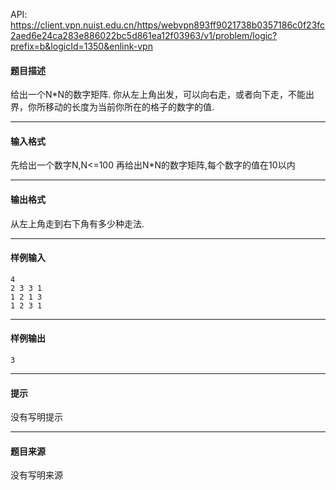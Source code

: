 API: https://client.vpn.nuist.edu.cn/https/webvpn893ff9021738b0357186c0f23fc2aed6e24ca283e886022bc5d861ea12f03963/v1/problem/logic?prefix=b&logicId=1350&enlink-vpn

#### 题目描述

给出一个N\*N的数字矩阵. 你从左上角出发，可以向右走，或者向下走，不能出界，你所移动的长度为当前你所在的格子的数字的值.

---

#### 输入格式

先给出一个数字N,N<=100 再给出N\*N的数字矩阵,每个数字的值在10以内

---

#### 输出格式

从左上角走到右下角有多少种走法.

---

#### 样例输入
```
4 
2 3 3 1
1 2 1 3
1 2 3 1
```

---

#### 样例输出
```
3
```

---

#### 提示

没有写明提示

---

#### 题目来源

没有写明来源